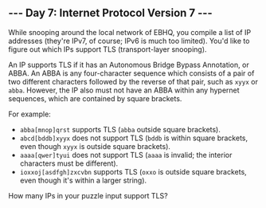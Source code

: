 ## --- Day 7: Internet Protocol Version 7 ---

While snooping around the local network of EBHQ, you compile a list of IP addresses (they're IPv7, of course; IPv6 is much too limited). You'd like to figure out which IPs support TLS (transport-layer snooping).

An IP supports TLS if it has an Autonomous Bridge Bypass Annotation, or ABBA. An ABBA is any four-character sequence which consists of a pair of two different characters followed by the reverse of that pair, such as `xyyx` or `abba`. However, the IP also must not have an ABBA within any hypernet sequences, which are contained by square brackets.

For example:

 - `abba[mnop]qrst` supports TLS (`abba` outside square brackets).
 - `abcd[bddb]xyyx` does not support TLS (`bddb` is within square brackets, even though `xyyx` is outside square brackets).
 - `aaaa[qwer]tyui` does not support TLS (`aaaa` is invalid; the interior characters must be different).
 - `ioxxoj[asdfgh]zxcvbn` supports TLS (`oxxo` is outside square brackets, even though it's within a larger string).

How many IPs in your puzzle input support TLS?
